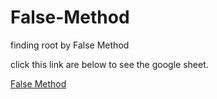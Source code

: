 # False-Method
finding root by False Method 



click this link are below to see the google sheet.

[False Method ](https://docs.google.com/spreadsheets/d/bc1qre8jdw2azrg6tf49wmp652w00xltddxmpk98xp/edit?usp=sharing)
